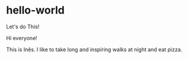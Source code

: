 # hello-world
Let's do This!

Hi everyone!

This is Inês. I like to take long and inspiring walks at night and eat pizza.

